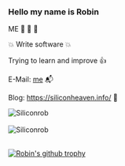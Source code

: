 ### Hello my name is Robin

ME 🙈 🙉 🙊

💥 Write software 💥

Trying to learn and improve 👍

E-Mail: [me](mailto:siliconrob@siliconheaven.net?subject=Github%20Contact) 📬

Blog: https://siliconheaven.info/ 📙

<div>
  <img align="center" src="https://github-readme-stats.vercel.app/api?username=Siliconrob&show_icons=true" alt="Siliconrob" />
<div/>
<br />
  
<div>
  <img align="center" src="https://github-readme-stats.vercel.app/api/top-langs/?username=Siliconrob&layout=compact&hide=html" alt="Siliconrob" />
<div/>
<br />

[![Robin's github trophy](https://github-profile-trophy.vercel.app/?username=Siliconrob&row=1)](https://github.com/Siliconrob/github-profile-trophy)
